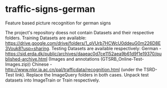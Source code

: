 # traffic-signs-german
Feature based picture recognition for german signs

The project's repository doess not contain Datasets and their respective folders.
Training Datasets are available: https://drive.google.com/drive/folders/1_qVUrb7HCWcU0ddeuG0m226D8E3Vouk8?usp=sharing.
Testing Datasets are available respectively:
German - https://sid.erda.dk/public/archives/daaeac0d7ce1152aea9b61d9f1e19370/published-archive.html (Images and annotations (GTSRB_Online-Test-Images.zip))
Chinese - http://www.nlpr.ia.ac.cn/pal/trafficdata/recognition.html (under the TSRD-Test link).
Replace the ImageQuery folders in both cases.
Unpack test datasets into ImageTrain or Train respectively.

